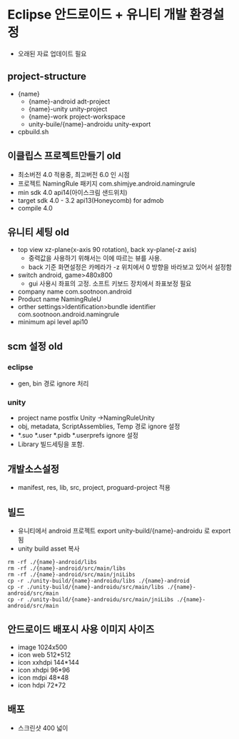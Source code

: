 # Eclipse 안드로이드 + 유니티 개발 환경설정

<!--
description = 조금 오래된 자료
tag = programming, unity, eclipse
-->

- 오래된 자료 업데이트 필요

## project-structure
- {name}
    - {name}-android adt-project
    - {name}-unity unity-project
    - {name}-work project-workspace
    - unity-buile/{name}-androidu unity-export
- cpbuild.sh

## 이클립스 프로젝트만들기 old

- 최소버전 4.0 적용중, 최고버전 6.0 인 시점
- 프로젝트 NamingRule 패키지 com.shimjye.android.namingrule
- min sdk 4.0 api14(아이스크림 샌드위치)
- target sdk 4.0 - 3.2 api13(Honeycomb) for admob
- compile 4.0

## 유니티 세팅 old

- top view xz-plane(x-axis 90 rotation), back xy-plane(-z axis)
    * 중력값을 사용하기 위해서는 이에 따르는 뷰를 사용.
    * back 기준 화면설정은 카메라가 -z 위치에서 0 방향을 바라보고 있어서 설정함
- switch android, game>480x800
    * gui 사용시 좌표의 고정. 소프트 키보드 장치에서 좌표보정 필요
- company name com.sootnoon.android
- Product name NamingRuleU
- orther settings>Identification>bundle identifier com.sootnoon.android.namingrule
- minimum api level api10

## scm 설정 old

### eclipse

- gen, bin 경로 ignore 처리

### unity

- project name postfix Unity ->NamingRuleUnity
- obj, metadata, ScriptAssemblies, Temp 경로 ignore 설정
- *.suo *.user *.pidb *.userprefs ignore 설정
- Library 빌드세팅을 포함.

## 개발소스설정

- manifest, res, lib, src, project, proguard-project 적용

## 빌드

- 유니티에서 android 프로젝트 export unity-build/{name}-androidu 로 export 됨
- unity build asset 복사
```
rm -rf ./{name}-android/libs
rm -rf ./{name}-android/src/main/libs
rm -rf ./{name}-android/src/main/jniLibs
cp -r ./unity-build/{name}-androidu/libs ./{name}-android
cp -r ./unity-build/{name}-androidu/src/main/libs ./{name}-android/src/main
cp -r ./unity-build/{name}-androidu/src/main/jniLibs ./{name}-android/src/main
```

## 안드로이드 배포시 사용 이미지 사이즈

- image 1024x500
- icon web 512*512
- icon xxhdpi 144*144
- icon xhdpi 96*96
- icon mdpi 48*48
- icon hdpi 72*72

## 배포

- 스크린샷 400 넓이
